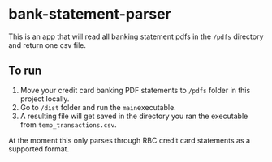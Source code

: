 # bank-statement-parser

This is an app that will read all banking statement pdfs in the `/pdfs` directory and return one csv file. 

## To run
1. Move your credit card banking PDF statements to `/pdfs` folder in this project locally.
2. Go to `/dist` folder and run the `main`executable. 
3. A resulting file will get saved in the directory you ran the executable from `temp_transactions.csv`. 

At the moment this only parses through RBC credit card statements as a supported format.